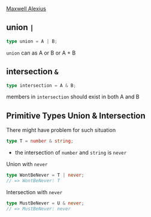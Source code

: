 
[Maxwell Alexius](https://ithelp.ithome.com.tw/articles/10216794)

## union `|`


```typescript
type union = A | B;
```
`union` can as A or B or A + B


## intersection `&`

```typescript
type intersection = A & B;
```
members in `intersection` should exist in both A and B

##  Primitive Types Union & Intersection


There might have problem for such situation
```typescript
type T = number & string;
```
- the intersection of `number` and `string` is `never`


Union with `never`
```typescript
type WontBeNever = T | never;
// => WontBeNever: T
```

Intersection with `never`
```typescript
type MustBeNever = U & never;
// => MustBeNever: never
```
